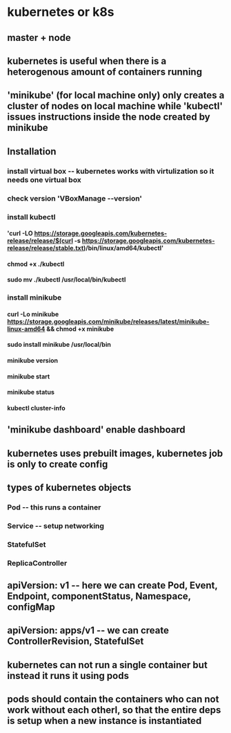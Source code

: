 # kubernetes or k8s
## master + node
## kubernetes is useful when there is a heterogenous amount of containers running
## 'minikube' (for local machine only) only creates a cluster of nodes on local machine while 'kubectl' issues instructions inside the node created by minikube
## Installation
### install virtual box -- kubernetes works with virtulization so it needs one virtual box
### check version 'VBoxManage --version'
### install kubectl 
#### 'curl -LO https://storage.googleapis.com/kubernetes-release/release/$(curl -s https://storage.googleapis.com/kubernetes-release/release/stable.txt)/bin/linux/amd64/kubectl'
#### chmod +x ./kubectl
#### sudo mv ./kubectl /usr/local/bin/kubectl
### install minikube
#### curl -Lo minikube https://storage.googleapis.com/minikube/releases/latest/minikube-linux-amd64 && chmod +x minikube
#### sudo install minikube /usr/local/bin
#### minikube version
#### minikube start
#### minikube status
#### kubectl cluster-info
## 'minikube dashboard' enable dashboard
## kubernetes uses prebuilt images, kubernetes job is only to create config
## types of kubernetes objects
### Pod -- this runs a container
### Service -- setup networking
### StatefulSet
### ReplicaController
## apiVersion: v1 -- here we can create Pod, Event, Endpoint, componentStatus, Namespace, configMap
## apiVersion: apps/v1 -- we can create ControllerRevision, StatefulSet
## kubernetes can not run a single container but instead it runs it using pods
## pods should contain the containers who can not work without each otherl, so that the entire deps is setup when a new instance is instantiated
